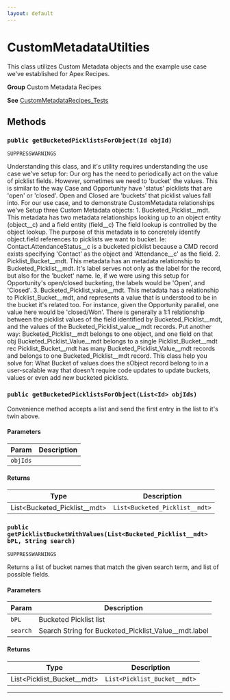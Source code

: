 ```yaml
---
layout: default
---
```

# CustomMetadataUtilties

This class utilizes Custom Metadata objects and the example
use case we've established for Apex Recipes.


**Group** Custom Metadata Recipes


**See** [CustomMetadataRecipes_Tests](CustomMetadataRecipes_Tests)

## Methods
### `public getBucketedPicklistsForObject(Id objId)`

`SUPPRESSWARNINGS`

Understanding this class, and it's utility requires understanding the use case we've setup for: Our org has the need to periodically act on the value of picklist fields. However, sometimes we need to 'bucket' the values. This is similar to the way Case and Opportunity have 'status' picklists that are 'open' or 'closed'. Open and Closed are 'buckets' that picklist values fall into. For our use case, and to demonstrate CustomMetadata relationships we've Setup three Custom Metadata objects: 1. Bucketed_Picklist__mdt. This metadata has two metadata relationships looking up to an object entity (object__c) and a field entity (field__c) The field lookup is controlled by the object lookup. The purpose of this metadata is to concretely identify object.field references to picklists we want to bucket. Ie: Contact.AttendanceStatus__c is a bucketed picklist because a CMD record exists specifying 'Contact' as the object and 'Attendance__c' as the field. 2. Picklist_Bucket__mdt. This metadata has an metadata relationship to Bucketed_Picklist__mdt. It's label serves not only as the label for the record, but also for the 'bucket' name. Ie, if we were using this setup for Opportunity's open/closed bucketing, the labels would be 'Open', and 'Closed'. 3. Bucketed_Picklist_value__mdt. This metadata has a relationship to Picklist_Bucket__mdt, and represents a value that is understood to be in the bucket it's related too. For instance, given the Opportunity parallel, one value here would be 'closed/Won'. There is generally a 1:1 relationship between the picklist values of the field identified by Bucketed_Picklist__mdt, and the values of the Bucketed_Picklist_value__mdt records. Put another way: Bucketed_Picklist__mdt belongs to one object, and one field on that obj Bucketed_Picklist_Value__mdt belongs to a single Picklist_Bucket__mdt rec Picklist_Bucket__mdt has many Bucketed_Picklist_Value__mdt records and belongs to one Bucketed_Picklist__mdt record. This class help you solve for: What Bucket of values does the sObject record belong to in a user-scalable way that doesn't require code updates to update buckets, values or even add new bucketed picklists.

### `public getBucketedPicklistsForObject(List<Id> objIds)`

Convenience method accepts a list and send the first entry in the list to it's twin above.

#### Parameters

|Param|Description|
|---|---|
|`objIds`||

#### Returns

|Type|Description|
|---|---|
|List<Bucketed_Picklist__mdt>|`List<Bucketed_Picklist__mdt>`|

### `public getPicklistBucketWithValues(List<Bucketed_Picklist__mdt> bPL, String search)`

`SUPPRESSWARNINGS`

Returns a list of bucket names that match the given search term, and list of possible fields.

#### Parameters

|Param|Description|
|---|---|
|`bPL`|Bucketed Picklist list|
|`search`|Search String for Bucketed_Picklist_Value__mdt.label|

#### Returns

|Type|Description|
|---|---|
|List<Picklist_Bucket__mdt>|`List<Picklist_Bucket__mdt>`|

---
